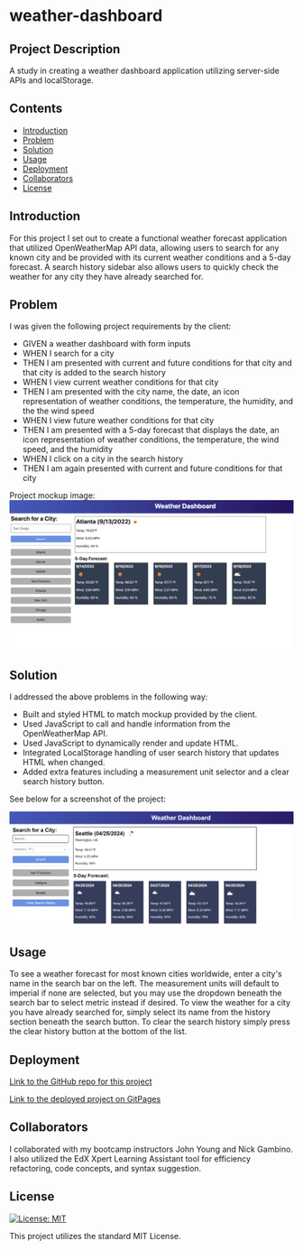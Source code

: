 # weather-dashboard

## Project Description

A study in creating a weather dashboard application utilizing server-side APIs and localStorage.

## Contents

- [Introduction](#introduction)
- [Problem](#problem)
- [Solution](#solution)
- [Usage](#usage)
- [Deployment](#deployment)
- [Collaborators](#collaborators)
- [License](#License)

## Introduction

For this project I set out to create a functional weather forecast application that utilized OpenWeatherMap API data, allowing users to search for any known city and be provided with its current weather conditions and a 5-day forecast. A search history sidebar also allows users to quickly check the weather for any city they have already searched for.

## Problem

I was given the following project requirements by the client:

- GIVEN a weather dashboard with form inputs
- WHEN I search for a city
- THEN I am presented with current and future conditions for that city and that city is added to the search history
- WHEN I view current weather conditions for that city
- THEN I am presented with the city name, the date, an icon representation of weather conditions, the temperature, the humidity, and the the wind speed
- WHEN I view future weather conditions for that city
- THEN I am presented with a 5-day forecast that displays the date, an icon representation of weather conditions, the temperature, the wind speed, and the humidity
- WHEN I click on a city in the search history
- THEN I am again presented with current and future conditions for that city

Project mockup image:
![Client mockup for project](assets/images/project_mockup.png)

## Solution

I addressed the above problems in the following way:

- Built and styled HTML to match mockup provided by the client.
- Used JavaScript to call and handle information from the OpenWeatherMap API.
- Used JavaScript to dynamically render and update HTML.
- Integrated LocalStorage handling of user search history that updates HTML when changed.
- Added extra features including a measurement unit selector and a clear search history button.

See below for a screenshot of the project:

![Screenshot of deployed project](assets/images/project_screenshot.png)

## Usage

To see a weather forecast for most known cities worldwide, enter a city's name in the search bar on the left. The measurement units will default to imperial if none are selected, but you may use the dropdown beneath the search bar to select metric instead if desired. To view the weather for a city you have already searched for, simply select its name from the history section beneath the search button. To clear the search history simply press the clear history button at the bottom of the list.

## Deployment

[Link to the GitHub repo for this project](https://github.com/Aoliva96/weather-dashboard)

[Link to the deployed project on GitPages](https://aoliva96.github.io/weather-dashboard)

## Collaborators

I collaborated with my bootcamp instructors John Young and Nick Gambino.
I also utilized the EdX Xpert Learning Assistant tool for efficiency refactoring, code concepts, and syntax suggestion.

## License

[![License: MIT](https://img.shields.io/badge/License-MIT-yellow.svg)](https://opensource.org/licenses/MIT)

This project utilizes the standard MIT License.
